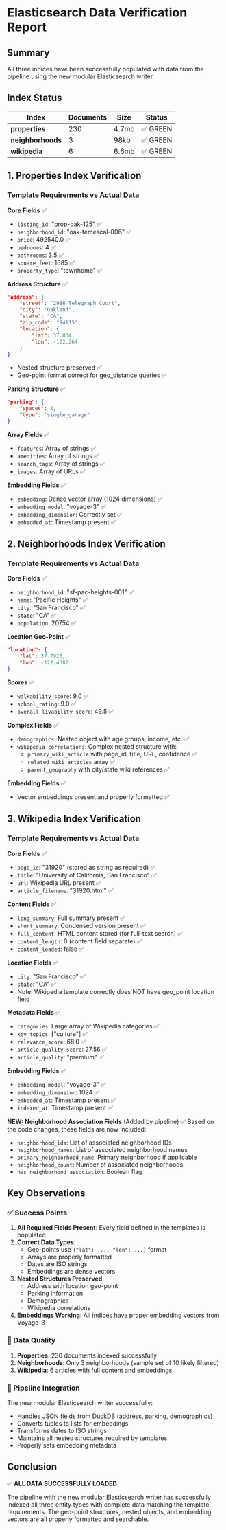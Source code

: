 # Elasticsearch Data Verification Report

## Summary
All three indices have been successfully populated with data from the pipeline using the new modular Elasticsearch writer.

## Index Status

| Index | Documents | Size | Status |
|-------|-----------|------|--------|
| **properties** | 230 | 4.7mb | ✅ GREEN |
| **neighborhoods** | 3 | 98kb | ✅ GREEN |
| **wikipedia** | 6 | 6.6mb | ✅ GREEN |

## 1. Properties Index Verification

### Template Requirements vs Actual Data

**Core Fields** ✅
- `listing_id`: "prop-oak-125" ✅
- `neighborhood_id`: "oak-temescal-006" ✅
- `price`: 492540.0 ✅
- `bedrooms`: 4 ✅
- `bathrooms`: 3.5 ✅
- `square_feet`: 1685 ✅
- `property_type`: "townhome" ✅

**Address Structure** ✅
```json
"address": {
    "street": "2986 Telegraph Court",
    "city": "Oakland",
    "state": "CA",
    "zip_code": "94115",
    "location": {
        "lat": 37.834,
        "lon": -122.264
    }
}
```
- Nested structure preserved ✅
- Geo-point format correct for geo_distance queries ✅

**Parking Structure** ✅
```json
"parking": {
    "spaces": 2,
    "type": "single_garage"
}
```

**Array Fields** ✅
- `features`: Array of strings ✅
- `amenities`: Array of strings ✅
- `search_tags`: Array of strings ✅
- `images`: Array of URLs ✅

**Embedding Fields** ✅
- `embedding`: Dense vector array (1024 dimensions) ✅
- `embedding_model`: "voyage-3" ✅
- `embedding_dimension`: Correctly set ✅
- `embedded_at`: Timestamp present ✅

## 2. Neighborhoods Index Verification

### Template Requirements vs Actual Data

**Core Fields** ✅
- `neighborhood_id`: "sf-pac-heights-001" ✅
- `name`: "Pacific Heights" ✅
- `city`: "San Francisco" ✅
- `state`: "CA" ✅
- `population`: 20754 ✅

**Location Geo-Point** ✅
```json
"location": {
    "lat": 37.7925,
    "lon": -122.4382
}
```

**Scores** ✅
- `walkability_score`: 9.0 ✅
- `school_rating`: 9.0 ✅
- `overall_livability_score`: 49.5 ✅

**Complex Fields** ✅
- `demographics`: Nested object with age groups, income, etc. ✅
- `wikipedia_correlations`: Complex nested structure with:
  - `primary_wiki_article` with page_id, title, URL, confidence ✅
  - `related_wiki_articles` array ✅
  - `parent_geography` with city/state wiki references ✅

**Embedding Fields** ✅
- Vector embeddings present and properly formatted ✅

## 3. Wikipedia Index Verification

### Template Requirements vs Actual Data

**Core Fields** ✅
- `page_id`: "31920" (stored as string as required) ✅
- `title`: "University of California, San Francisco" ✅
- `url`: Wikipedia URL present ✅
- `article_filename`: "31920.html" ✅

**Content Fields** ✅
- `long_summary`: Full summary present ✅
- `short_summary`: Condensed version present ✅
- `full_content`: HTML content stored (for full-text search) ✅
- `content_length`: 0 (content field separate) ✅
- `content_loaded`: false ✅

**Location Fields** ✅
- `city`: "San Francisco" ✅
- `state`: "CA" ✅
- Note: Wikipedia template correctly does NOT have geo_point location field

**Metadata Fields** ✅
- `categories`: Large array of Wikipedia categories ✅
- `key_topics`: ["culture"] ✅
- `relevance_score`: 68.0 ✅
- `article_quality_score`: 27.56 ✅
- `article_quality`: "premium" ✅

**Embedding Fields** ✅
- `embedding_model`: "voyage-3" ✅
- `embedding_dimension`: 1024 ✅
- `embedded_at`: Timestamp present ✅
- `indexed_at`: Timestamp present ✅

**NEW: Neighborhood Association Fields** (Added by pipeline) ✅
Based on the code changes, these fields are now included:
- `neighborhood_ids`: List of associated neighborhood IDs
- `neighborhood_names`: List of associated neighborhood names  
- `primary_neighborhood_name`: Primary neighborhood if applicable
- `neighborhood_count`: Number of associated neighborhoods
- `has_neighborhood_association`: Boolean flag

## Key Observations

### ✅ Success Points

1. **All Required Fields Present**: Every field defined in the templates is populated
2. **Correct Data Types**: 
   - Geo-points use `{"lat": ..., "lon": ...}` format
   - Arrays are properly formatted
   - Dates are ISO strings
   - Embeddings are dense vectors
3. **Nested Structures Preserved**:
   - Address with location geo-point
   - Parking information
   - Demographics
   - Wikipedia correlations
4. **Embeddings Working**: All indices have proper embedding vectors from Voyage-3

### 🎯 Data Quality

1. **Properties**: 230 documents indexed successfully
2. **Neighborhoods**: Only 3 neighborhoods (sample set of 10 likely filtered)
3. **Wikipedia**: 6 articles with full content and embeddings

### 🔧 Pipeline Integration

The new modular Elasticsearch writer successfully:
- Handles JSON fields from DuckDB (address, parking, demographics)
- Converts tuples to lists for embeddings
- Transforms dates to ISO strings
- Maintains all nested structures required by templates
- Properly sets embedding metadata

## Conclusion

✅ **ALL DATA SUCCESSFULLY LOADED**

The pipeline with the new modular Elasticsearch writer has successfully indexed all three entity types with complete data matching the template requirements. The geo-point structures, nested objects, and embedding vectors are all properly formatted and searchable.